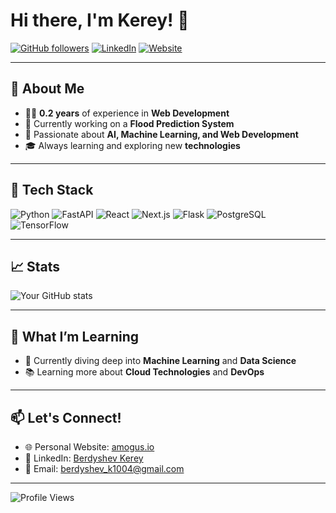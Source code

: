 # Hi there, I'm Kerey! 👋

[![GitHub followers](https://img.shields.io/github/followers/yourusername?label=Follow&style=social)](https://github.com/Bebdyshev)
[![LinkedIn](https://img.shields.io/badge/LinkedIn-Connect-blue?style=social&logo=linkedin)](https://www.linkedin.com/in/kerey-berdyshev-a34a52320)
[![Website](https://img.shields.io/badge/Portfolio-Visit-lightgrey?style=social&logo=internetexplorer)](https://amogus.io)

---

## 🚀 About Me

- 🧑‍💻 **0.2 years** of experience in **Web Development**
- 🌊 Currently working on a **Flood Prediction System**
- 🧠 Passionate about **AI, Machine Learning, and Web Development**
- 🎓 Always learning and exploring new **technologies**

---

## 🔧 Tech Stack

![Python](https://img.shields.io/badge/-Python-3776AB?style=flat-square&logo=python&logoColor=white)
![FastAPI](https://img.shields.io/badge/-FastAPI-009688?style=flat-square&logo=fastapi&logoColor=white)
![React](https://img.shields.io/badge/-React-61DAFB?style=flat-square&logo=react&logoColor=white)
![Next.js](https://img.shields.io/badge/-Next.js-000000?style=flat-square&logo=next.js&logoColor=white)
![Flask](https://img.shields.io/badge/-Flask-000000?style=flat-square&logo=flask&logoColor=white)
![PostgreSQL](https://img.shields.io/badge/-PostgreSQL-336791?style=flat-square&logo=postgresql&logoColor=white)
![TensorFlow](https://img.shields.io/badge/-TensorFlow-FF6F00?style=flat-square&logo=tensorflow&logoColor=white)

---

## 📈 Stats

![Your GitHub stats](https://github-readme-stats.vercel.app/api?username=Bebdyshev&show_icons=true&hide_title=true&count_private=true&theme=dark)

---

## 🌱 What I’m Learning

- 🔄 Currently diving deep into **Machine Learning** and **Data Science**
- 📚 Learning more about **Cloud Technologies** and **DevOps**

---

## 📫 Let's Connect!

- 🌐 Personal Website: [amogus.io](https://amogus.io)
- 💼 LinkedIn: [Berdyshev Kerey](https://www.linkedin.com/in/kerey-berdyshev-a34a52320)
- 📧 Email: [berdyshev_k1004@gmail.com](mailto:berdyshev_k1004@gmail.com)

---

![Profile Views](https://komarev.com/ghpvc/?username=Bebdyshev&style=flat-square)
